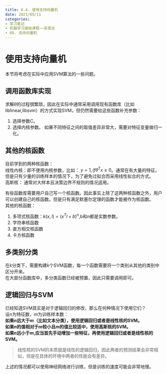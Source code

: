 ```yaml
---
title: 8.4. 使用支持向量机
date: 2021/05/11
categories: 
- 学习笔记
- 机器学习基础课程——吴恩达
- 08. 支持向量机
---
```

# 使用支持向量机
本节将考虑在实际中应用SVM算法的一些问题。  

## 调用函数库实现
求解$θ$的过程很繁琐，因此在实际中通常采用调用现有函数库（比如liblinear,libsvm）的方式实现SVM，但仍然需要给这些函数补充参数：  

1. 选择参数C。
2. 选择内核参数。
如果不同特征之间的取值差异非常大，需要对特征变量做归一化。  

## 其他的核函数
目前学到的两种核函数：  
线性内核：即不使用内核参数，比如： $y=1,if θ^Tx≥0$。通常在有大量的特征，但是只有少量的训练样本的情况下，为了避免过拟合而采用线性拟合的方式。  
高斯核： 通常对大样本且决策边界不规则的情况适用。  

有些函数库需要用户自己写一个核函数。因此事实上除了这两种核函数之外，用户可以创建自己的核函数。但是只有满足默塞尔定理的函数才能被作为核函数。  
其他的核函数：  

1. 多项式核函数：$k(x,l)=(x^Tl+b)^n$,b和n都是实数参数。    
2. 字符串核函数
3. 直方相交核函数
4. 卡方核函数

## 多类别分类
在$k$分类下，需要构建$k$个SVM函数，每一个函数需要将一个类别从其他的类别中区分开来。  
在大部分函数库中，多分类函数已经被预置，因此只需要调用即可。  

## 逻辑回归与SVM
已经知道SVM其实是对于逻辑回归的修改，那么在何种情况下使用它们？  
设$n$为特征数，$m$为训练样本数：  
**如果$n$远大于$m$（比如文本分类），使用逻辑回归或者是线性核的SVM。**   
**如果$n$的值相对于$m$较小且$m$的值比较适中，使用高斯核的SVM。**  
**如果$n$远小于$m$,应当首先手动增加一些特征，再使用逻辑回归或者是线性核的SVM。**  
> 线性核的SVM的本质就是线性的逻辑回归，因此两者的预测结果会非常相似，但是在具体的环境中两者的性能会有差异。  

上述的情况都可以使用神经网络进行训练，但是训练的速度可能会非常地慢。  
